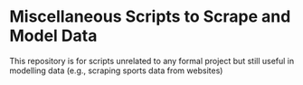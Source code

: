 # Miscellaneous Scripts to Scrape and Model Data
This repository is for scripts unrelated to any formal project but still useful in modelling data (e.g., scraping sports data from websites)

